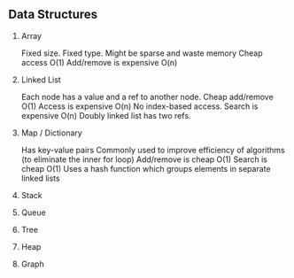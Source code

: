 ## Data Structures

1. Array

	Fixed size.
	Fixed type.
	Might be sparse and waste memory
	Cheap access O(1)
	Add/remove is expensive O(n)

2. Linked List

	Each node has a value and a ref to another node.
	Cheap add/remove O(1)
	Access is expensive O(n)
	No index-based access. 
	Search is expensive O(n)
	Doubly linked list has two refs.

3. Map / Dictionary

	Has key-value pairs
	Commonly used to improve efficiency of algorithms (to eliminate the inner for loop)
	Add/remove is cheap O(1)
	Search is cheap O(1)
	Uses a hash function which groups elements in separate linked lists	

4. Stack

5. Queue

6. Tree

7. Heap

8. Graph

